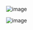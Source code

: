 ![image](https://user-images.githubusercontent.com/50264624/227707185-5a81aba7-1b06-498c-9a57-83496ff70b6c.png)

![image](https://user-images.githubusercontent.com/50264624/227707270-8f4d8510-d47c-4cb7-b203-6d2005d5d6c5.png)
